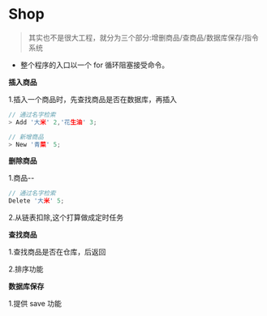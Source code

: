 # Shop

>其实也不是很大工程，就分为三个部分:增删商品/查商品/数据库保存/指令系统

* 整个程序的入口以一个 for 循环阻塞接受命令。

**插入商品**

1.插入一个商品时，先查找商品是否在数据库，再插入

```c
// 通过名字检索
> Add '大米' 2,'花生油' 3;

// 新增商品
> New '青菜' 5;
```

**删除商品**

1.商品--

```c
// 通过名字检索
Delete '大米' 5;
```

2.从链表扣除,这个打算做成定时任务

**查找商品**

1.查找商品是否在仓库，后返回

2.排序功能

**数据库保存**

1.提供 save 功能
